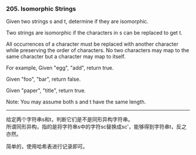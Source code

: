 ### 205. Isomorphic Strings

Given two strings s and t, determine if they are isomorphic.

Two strings are isomorphic if the characters in s can be replaced to get t.

All occurrences of a character must be replaced with another character while preserving the order of characters. No two characters may map to the same character but a character may map to itself.

For example,
Given "egg", "add", return true.

Given "foo", "bar", return false.

Given "paper", "title", return true.

Note:
You may assume both s and t have the same length.

* * * 

给定两个字符串s和t，判断它们是不是同形异构字符串。  
所谓同形异构，指的是将字符串s中的字符sc替换成sc\'，能够得到字符串t，反之亦然。   

简单的，使用哈希表进行记录即可。   

